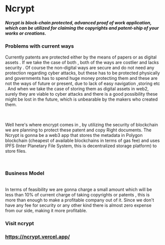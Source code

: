 <h1>Ncrypt</h1>
<h5>Ncrypt is block-chain protected, advanced proof of work application, which can be utilized for claiming the copyrights and patent-ship  of your works or creations. <br/><h3>Problems with current ways</h3>
Currently patents are protected either by the means of papers or as digital assets . If we take the case  of both , both of the ways are costlier and lacks security . Of course the non-digital ways are secure and do not need any protection regarding cyber attacks, but these has to be protected physically and governments  has to spend huge money protecting them and these are not the ways of future or present, due to lack of easy navigation ,storing etc .  And when we take the case of storing them as digital assets in web2, surely they are viable to cyber attacks and there is a good possibility these might be lost in the future, which is unbearable by the makers who created them. 

<br/><br/>
Well here's where encrypt comes in , by utilizing the security of blockchain we are planning to protect these patent and copy Right documents. The Ncrypt is gonna be a web3 app that stores the metadata in Polygon blockchain (cheapest of available blockchains in terms of gas fee) and uses IPFS (Inter Planetary File System, this is decentralized storage platform) to store files.

<br/>
  <h3>Business Model</h3>
  <br/>
In terms of feasibility  we are gonna charge a small amount which will be less than 10% of current charge of taking copyrights or patents , this is more than enough to make a profitable company out of it. Since we don't have any fee for security or any other kind there is almost zero expense from our side, making it more profitable.
</h5>

<h3>Visit ncrypt<h3> <a href= "https://ncrypt.vercel.app/">https://ncrypt.vercel.app/</a>
